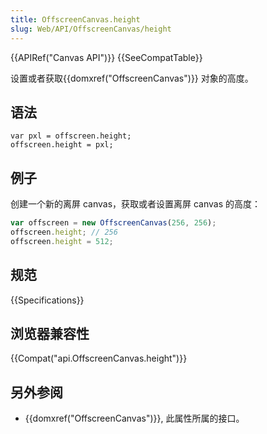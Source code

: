```yaml
---
title: OffscreenCanvas.height
slug: Web/API/OffscreenCanvas/height
---
```

{{APIRef("Canvas API")}} {{SeeCompatTable}}

设置或者获取{{domxref("OffscreenCanvas")}} 对象的高度。

## 语法

```plain
var pxl = offscreen.height;
offscreen.height = pxl;
```

## 例子

创建一个新的离屏 canvas，获取或者设置离屏 canvas 的高度：

```js
var offscreen = new OffscreenCanvas(256, 256);
offscreen.height; // 256
offscreen.height = 512;
```

## 规范

{{Specifications}}

## 浏览器兼容性

{{Compat("api.OffscreenCanvas.height")}}

## 另外参阅

- {{domxref("OffscreenCanvas")}}, 此属性所属的接口。
